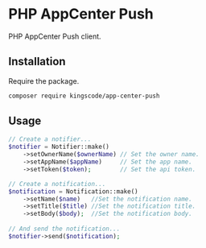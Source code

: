 # PHP AppCenter Push
PHP AppCenter Push client.

## Installation
Require the package.
```sh
composer require kingscode/app-center-push
```

## Usage

```php
// Create a notifier...
$notifier = Notifier::make()
    ->setOwnerName($ownerName) // Set the owner name.
    ->setAppName($appName)     // Set the app name.
    ->setToken($token);        // Set the api token.

// Create a notification...
$notification = Notification::make()
    ->setName($name)   //Set the notification name.
    ->setTitle($title) //Set the notification title.
    ->setBody($body);  //Set the notification body.
    
// And send the notification...
$notifier->send($notification);
```
